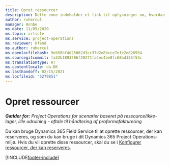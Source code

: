 ```yaml
---
title: Opret ressourcer
description: Dette emne indeholder et link til oplysninger om, hvordan du opretter reserverbare ressourcer.
author: ruhercul
manager: Annbe
ms.date: 11/05/2020
ms.topic: article
ms.service: project-operations
ms.reviewer: kfend
ms.author: ruhercul
ms.openlocfilehash: 9eb58bf4d25062d3cc37d2e8bcce7efe2e826954
ms.sourcegitcommit: fa32b1893286f20271fa4ec4be8fc68bd135f53c
ms.translationtype: HT
ms.contentlocale: da-DK
ms.lasthandoff: 02/15/2021
ms.locfileid: "5279851"
---
```

# <a name="create-resources"></a>Opret ressourcer

_**Gælder for:** Project Operations for scenarier baseret på ressource/ikke-lager, lille udrulning - aftale til håndtering af proformafakturering_

Du kan bruge Dynamics 365 Field Service til at oprette ressourcer, der kan reserveres, og som du kan bruge i dit Dynamics 365 Project Operations-miljø. Hvis du vil oprette disse ressourcer, skal du se i [Konfigurer ressourcer, der kan reserveres](https://docs.microsoft.com/dynamics365/field-service/set-up-bookable-resources).


[!INCLUDE[footer-include](../includes/footer-banner.md)]
